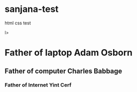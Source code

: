 # sanjana-test
html css test
<!-- <!DOCTYPE html>
<html lang="en">
<head>
    <meta charset="UTF-8">
    <meta http-equiv="X-UA-Compatible" content="IE=edge">
    <meta name="viewport" content="width=device-width, initial-scale=1.0">
    <title>Document</title>
</head>
<body>
    <h1>My Name is Sanjana Saini</h1>
    <h2>Today my First computer Class</h2>
</body>
</html>
 -->


l><body>
    <h1>Father of laptop Adam Osborn
    </h1>
    <h2>Father of computer Charles Babbage</h2>
    <h3>Father of Internet Yint Cerf</h3>
</body></html
